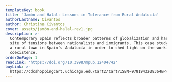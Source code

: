 ```yaml
---
templateKey: book
title: 'Jamón and Halal: Lessons in Tolerance from Rural Andalucía'
authorLastname: Civantos
author: Christina Civantos
cover: assets/jamón-and-halal-rev1.jpg
description: >-
  Contemporary Spain reflects broader patterns of globalization and has been the
  site of tensions between nationalists and immigrants. This case study examines
  a rural town in Spain’s Andalucía in order to shed light on the workings of
  coexistence.
orderOnPage: 1
readLink: 'https://doi.org/10.3998/mpub.12404742'
buyLink: >-
  https://cdcshoppingcart.uchicago.edu/Cart2/Cart?ISBN=9781943208364&PRESS=amherst
---
```

